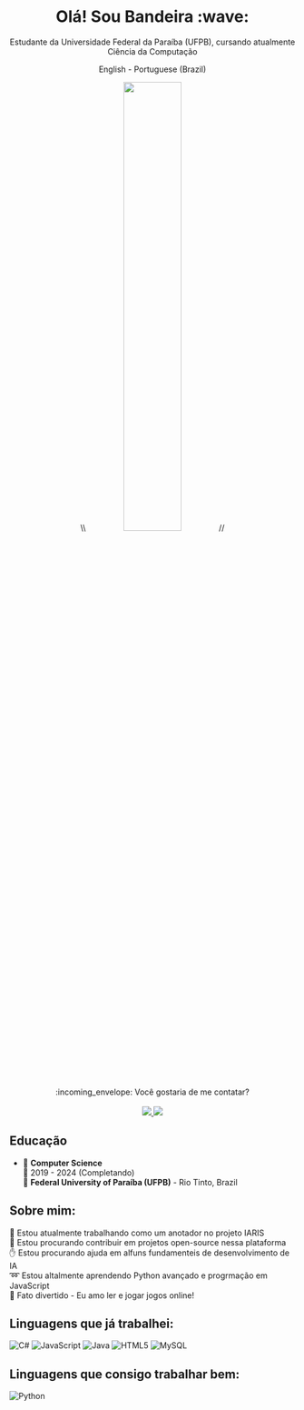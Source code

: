 <h1 align="center">Olá! Sou Bandeira :wave: </h1>

<p align="center">
Estudante da Universidade Federal da Paraíba (UFPB), cursando atualmente Ciência da Computação
</p>

<p align="center">
 English - Portuguese (Brazil)
</p>

<p align="center">
 \\ <img style="width: 45%;" src="https://github-readme-stats.vercel.app/api/top-langs/?username=Manacae&theme=radical&layout=compact"/> //
</p>

<p align="center">
:incoming_envelope: Você gostaria de me contatar? <br/><br/>
 <a href="mailto:amandab.campelo15@gmail.com?">
  <img src="https://img.shields.io/badge/gmail-%23DD0031.svg?&style=for-the-badge&logo=gmail&logoColor=white"/>
 </a>
  <a href="https://www.linkedin.com/in/amanda-bandeira-7919a228b/">
    <img src="https://img.shields.io/badge/linkedin-%230077B5.svg?&style=for-the-badge&logo=linkedin&logoColor=white" />
  </a>
</p>

## Educação

- :page_facing_up: **Computer Science**\
:date: 2019 - 2024 (Completando)\
:school: **Federal University of Paraíba (UFPB)** - Rio Tinto, Brazil

## Sobre mim:
:key: Estou atualmente trabalhando como um anotador no projeto IARIS<br>:open_hands: Estou procurando contribuir em projetos open-source nessa plataforma<br>:hand: Estou procurando ajuda em alfuns fundamenteis de desenvolvimento de IA<br>:loop: Estou altalmente aprendendo Python avançado e progrmação em JavaScript<br>:high_brightness: Fato divertido - Eu amo ler e jogar jogos online!

## Linguagens que já trabalhei:
![C#](https://img.shields.io/badge/c%23-%23239120.svg?style=for-the-badge&logo=csharp&logoColor=white) ![JavaScript](https://img.shields.io/badge/javascript-%23323330.svg?style=for-the-badge&logo=javascript&logoColor=%23F7DF1E) ![Java](https://img.shields.io/badge/java-%23ED8B00.svg?style=for-the-badge&logo=openjdk&logoColor=white) ![HTML5](https://img.shields.io/badge/html5-%23E34F26.svg?style=for-the-badge&logo=html5&logoColor=white) ![MySQL](https://img.shields.io/badge/mysql-%2300000f.svg?style=for-the-badge&logo=mysql&logoColor=white)

## Linguagens que consigo trabalhar bem:
![Python](https://img.shields.io/badge/python-3670A0?style=for-the-badge&logo=python&logoColor=ffdd54)

<!-- Created with help of GPRM ( https://gprm.itsvg.in ), and alexandresanlim Badges4-README.md-Profile repository, as well as my inspiration  -->
